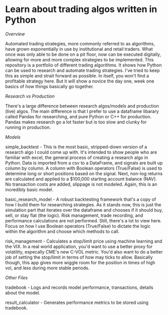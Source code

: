 # Learn about trading algos written in Python

_Overview_

Automated trading strategies, more commonly referred to as algorithms, have grown exponentially in use by institutional and retail traders. What once was only able to be done on a pit floor, now can be executed digitally, allowing for more and more complex strategies to be implemented. This repository is a portfolio of different trading algorithms. It shows how Python can be used to research and automate trading strategies. I've tried to keep this as simple and strait forward as possible. In itself, you won't find a profitable strategy here. But it will show a novice the day one, week one basics of how things basically go together. 

_Research vs Production_

There's a large difference between research algos/models and production (live) algos. The main difference is that I prefer to use a dataframe libarary called Pandas for researching, and pure Python or C++ for production. Pandas makes research go a lot faster but is too slow and clunky for running in production. 

_Models_

simple_backtest - This is the most basic, stripped-down version of a research algo I could come up with. It's intended to show people who are familiar with excel, the general process of creating a research algo in Python. Data is imported from a csv to a DataFrame, and signals are built up column by column. A column with Boolean operators (True/False) is used to determine long or short positions based on the signal. Next, non-log returns are calculated and applied to a $100,000 starting account balance (NAV). No transaction costs are added, slippage is not modeled. Again, this is an incredibly basic model. 

basic_research_model - A robust backtesting framework that's a copy of how I build them for researching strategies. As it stands now, this is just the simulation part that iterates over the dataframe and chooses if it should buy, sell, or stay flat (the logic). Risk management, trade recording, and performance calculations are not performed.  Still, there's a lot to view here. Focus on how I use Boolean operators (True/False) to dictate the logic within the algorithm and choose which methods to call.  

risk_management - Calculates a stop/limit price using machine learning and the VIX. In a real world application, you'd want to use a better proxy for volatility, especally CME's new C-VOL metric. You'd also want to do a better job of setting the stop/limit in terms of how may ticks to allow. Basically though, this app gives more wiggle room for the position in times of high vol, and less during more stable periods. 


_Other Files_

tradebook - Logs and records model performance, transactions, details about the model.

result_calculator - Generates performance metrics to be stored using tradebook. 
